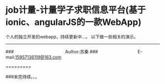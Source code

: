 job计量-计量学子求职信息平台(基于ionic、angularJS的一款WebApp)
=========
个人的独立开发的webapp，持续更新中...。
以下做一些相关的演示。
****
###　　　　　　　　　　　　Author:苏秦
###　　　　　　　　　 E-mail:15957136119@163.com

=========



###未完待续。。。